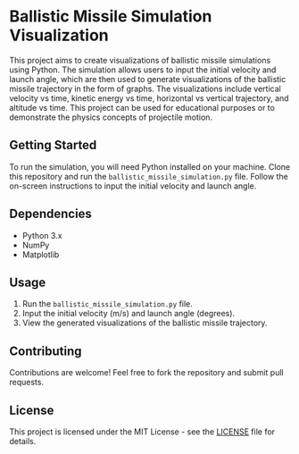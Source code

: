 
# Ballistic Missile Simulation Visualization

This project aims to create visualizations of ballistic missile simulations using Python. The simulation allows users to input the initial velocity and launch angle, which are then used to generate visualizations of the ballistic missile trajectory in the form of graphs. The visualizations include vertical velocity vs time, kinetic energy vs time, horizontal vs vertical trajectory, and altitude vs time. This project can be used for educational purposes or to demonstrate the physics concepts of projectile motion.

## Getting Started

To run the simulation, you will need Python installed on your machine. Clone this repository and run the `ballistic_missile_simulation.py` file. Follow the on-screen instructions to input the initial velocity and launch angle.

## Dependencies

- Python 3.x
- NumPy
- Matplotlib

## Usage

1. Run the `ballistic_missile_simulation.py` file.
2. Input the initial velocity (m/s) and launch angle (degrees).
3. View the generated visualizations of the ballistic missile trajectory.

## Contributing

Contributions are welcome! Feel free to fork the repository and submit pull requests.

## License

This project is licensed under the MIT License - see the [LICENSE](LICENSE) file for details.


